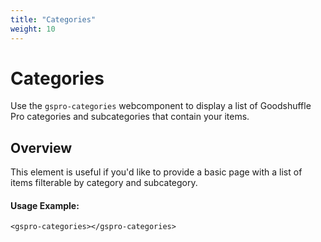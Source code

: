 ```yaml
---
title: "Categories"
weight: 10
---
```


# Categories

Use the `gspro-categories` webcomponent to display a list of Goodshuffle Pro categories and subcategories that contain your items.

## Overview

This element is useful if you'd like to provide a basic page with a list of items filterable by category and subcategory.

#### Usage Example:

```
<gspro-categories></gspro-categories>
```
